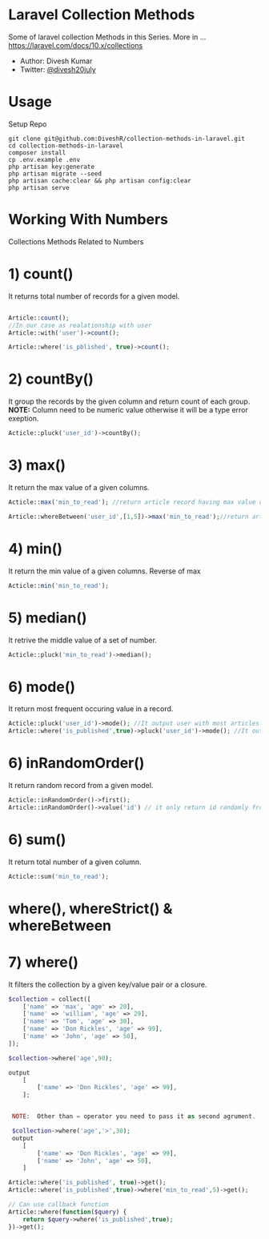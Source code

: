 # Laravel Collection Methods

Some of laravel collection Methods in this Series.
More in ...
https://laravel.com/docs/10.x/collections


* Author: Divesh Kumar
* Twitter: [@divesh20july](https://twitter.com/divesh20july)

# Usage
Setup Repo

`````````
git clone git@github.com:DiveshR/collection-methods-in-laravel.git
cd collection-methods-in-laravel
composer install
cp .env.example .env 
php artisan key:generate
php artisan migrate --seed
php artisan cache:clear && php artisan config:clear 
php artisan serve 
````````` 
# Working With Numbers
Collections Methods Related to Numbers

# 1) count()
It returns total number of records for a given model.

```php

Article::count();
//In our case as realationship with user
Article::with('user')->count();

Article::where('is_pblished', true)->count();

```
# 2) countBy()
It group the records by the given column and return count of each group.\
__NOTE:__ Column need to be numeric value otherwise it will be a type error exeption.

```php
Acticle::pluck('user_id')->countBy();
```
# 3) max()
It return the max value of a given columns.

```php
Acticle::max('min_to_read'); //return article record having max value of min_to_value column

Article::whereBetween('user_id',[1,5])->max('min_to_read');//return article record having max value of min_to_value column from list of users id lies between 1 to 5
```

# 4) min()
It return the min value of a given columns. Reverse of max

```php
Acticle::min('min_to_read');
```

# 5) median()
It retrive the middle value of a set of number.

```php
Acticle::pluck('min_to_read')->median();
```

# 6) mode()
It return most frequent occuring value in a record.

```php
Acticle::pluck('user_id')->mode(); //It output user with most articles.
Article::where('is_published',true)->pluck('user_id')->mode(); //It output user with most published articles.

```

# 6) inRandomOrder()
It return random record from a given model.

```php
Acticle::inRandomOrder()->first();
Article::inRandomOrder()->value('id') // it only return id randomly from records

```

# 6) sum()
It return total number of a given column.

```php
Acticle::sum('min_to_read');

```

# where(), whereStrict() & whereBetween

# 7) where()
It filters the collection by a given key/value pair or a closure.

```php
$collection = collect([
	['name' => 'max', 'age' => 20],
	['name' => 'william', 'age' => 29],
	['name' => 'Tom', 'age' => 30],
	['name' => 'Don Rickles', 'age' => 99],
	['name' => 'John', 'age' => 50],
]);

$collection->where('age',90);

output
    [
        ['name' => 'Don Rickles', 'age' => 99],
    ];


 NOTE:  Other than = operator you need to pass it as second agrument.

 $collection->where('age','>',30); 
 output
    [
        ['name' => 'Don Rickles', 'age' => 99],
		['name' => 'John', 'age' => 50],
    ]

Article::where('is_published', true)->get();
Article::where('is_published',true)->where('min_to_read',5)->get(); 

// Can use callback function 
Article::where(function($query) {
	return $query->where('is_published',true);
})->get();
```
